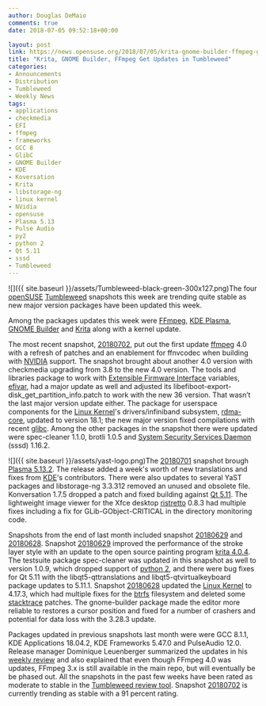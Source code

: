 ```yaml
---
author: Douglas DeMaio
comments: true
date: 2018-07-05 09:52:18+00:00

layout: post
link: https://news.opensuse.org/2018/07/05/krita-gnome-builder-ffmpeg-get-updates-in-tumbleweed/
title: "Krita, GNOME Builder, FFmpeg Get Updates in Tumbleweed"
categories:
- Announcements
- Distribution
- Tumbleweed
- Weekly News
tags:
- applications
- checkmedia
- EFI
- ffmpeg
- frameworks
- GCC 8
- GlibC
- GNOME Builder
- KDE
- Koversation
- Krita
- libstorage-ng
- linux kernel
- NVidia
- opensuse
- Plasma 5.13
- Pulse Audio
- py2
- python 2
- Qt 5.11
- sssd
- Tumbleweed
---
```

![]({{ site.baseurl }}/assets/Tumbleweed-black-green-300x127.png)The four [openSUSE](https://www.opensuse.org/) [Tumbleweed](https://en.opensuse.org/Portal:Tumbleweed) snapshots this week are trending quite stable as new major version packages have been updated this week.

Among the packages updates this week were [FFmpeg](https://www.ffmpeg.org/), [KDE Plasma](https://www.kde.org/plasma-desktop), [GNOME Builder](https://wiki.gnome.org/Apps/Builder) and [Krita](https://krita.org/en/) along with a kernel update.

The most recent snapshot, [20180702](https://lists.opensuse.org/opensuse-factory/2018-07/msg00039.html), put out the first update [ffmpeg](https://www.ffmpeg.org/) 4.0 with a refresh of patches and an enablement for ffnvcodec when building with [NVIDIA](http://www.nvidia.com) support. The snapshot brought about another 4.0 version with checkmedia upgrading from 3.8 to the new 4.0 version. The tools and libraries package to work with [Extensible Firmware Interface](https://en.wikipedia.org/wiki/Unified_Extensible_Firmware_Interface) variables, [efivar](https://github.com/rhboot/efivar), had a major update as well and adjusted its libefiboot-export-disk_get_partition_info.patch to work with the new 36 version. That wasn’t the last major version update either. The package for userspace components for the [Linux Kernel](https://www.kernel.org/)'s drivers/infiniband subsystem, [rdma-core](https://github.com/linux-rdma/rdma-core), updated to version 18.1; the new major version fixed compilations with recent [glibc](https://www.gnu.org/s/libc/). Among the other packages in the snapshot there were updated were spec-cleaner 1.1.0, brotli 1.0.5 and [System Security Services Daemon](https://en.wikipedia.org/wiki/System_Security_Services_Daemon) (sssd) 1.16.2.

![]({{ site.baseurl }}/assets/yast-logo.png)The [20180701](https://lists.opensuse.org/opensuse-factory/2018-07/msg00022.html) snapshot brough [Plasma 5.13.2](https://www.kde.org/announcements/plasma-5.13.2.php). The release added a week's worth of new translations and fixes from [KDE](https://www.kde.org/)'s contributors. There were also updates to several YaST packages and libstorage-ng 3.3.312 removed an unused and obsolete file. Konversation 1.7.5 dropped a patch and fixed building against [Qt 5.11](http://blog.qt.io/blog/2018/05/22/qt-5-11-released/). The lightweight image viewer for the Xfce desktop [ristretto](http://www.linuxfromscratch.org/blfs/view/svn/xfce/ristretto.html) 0.8.3 had multiple fixes including a fix for GLib-GObject-CRITICAL in the directory monitoring code.

Snapshots from the end of last month included snapshot [20180629](https://lists.opensuse.org/opensuse-factory/2018-07/msg00008.html) and [20180628](https://lists.opensuse.org/opensuse-factory/2018-06/msg00367.html). Snapshot [20180629](https://lists.opensuse.org/opensuse-factory/2018-07/msg00008.html) improved the performance of the stroke layer style with an update to the open source painting program [krita 4.0.4](https://krita.org/en/item/krita-4-0-4-released/). The testsuite package spec-cleaner was updated in this snapshot as well to version 1.0.9, which dropped support of [python 2](https://www.python.org), and there were bug fixes for Qt 5.11 with the libqt5-qttranslations and libqt5-qtvirtualkeyboard package updates to 5.11.1. Snapshot [20180628](https://lists.opensuse.org/opensuse-factory/2018-06/msg00367.html) updated the [Linux Kernel](https://www.kernel.org/) to 4.17.3, which had multiple fixes for the [btrfs](https://en.wikipedia.org/wiki/Btrfs) filesystem and deleted some [stacktrace](https://en.wikipedia.org/wiki/Stack_trace) patches. The gnome-builder package made the editor more reliable to restores a cursor position and fixed for a number of crashers and potential for data loss with the 3.28.3 update.

Packages updated in previous snapshots last month were were GCC 8.1.1, KDE Applications 18.04.2, KDE Frameworks 5.47.0 and PulseAudio 12.0. Release manager Dominique Leuenberger summarized the updates in his [weekly review](https://lists.opensuse.org/opensuse-factory/2018-06/msg00353.html) and also explained that even though FFmpeg 4.0 was updates, FFmpeg 3.x is still available in the main repo, but will eventually be be phased out. All the snapshots in the past few weeks have been rated as moderate to stable in the [Tumbleweed review tool](http://review.tumbleweed.boombatower.com/). Snapshot [20180702](https://lists.opensuse.org/opensuse-factory/2018-07/msg00039.html) is currently trending as stable with a 91 percent rating.		
